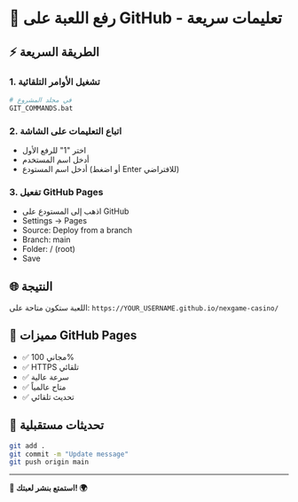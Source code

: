 # 🚀 رفع اللعبة على GitHub - تعليمات سريعة

## ⚡ الطريقة السريعة

### 1. تشغيل الأوامر التلقائية
```bash
# في مجلد المشروع
GIT_COMMANDS.bat
```

### 2. اتباع التعليمات على الشاشة
- اختر "1" للرفع الأول
- أدخل اسم المستخدم
- أدخل اسم المستودع (أو اضغط Enter للافتراضي)

### 3. تفعيل GitHub Pages
- اذهب إلى المستودع على GitHub
- Settings → Pages
- Source: Deploy from a branch
- Branch: main
- Folder: / (root)
- Save

## 🌐 النتيجة
اللعبة ستكون متاحة على: `https://YOUR_USERNAME.github.io/nexgame-casino/`

## 📱 مميزات GitHub Pages
- ✅ مجاني 100%
- ✅ HTTPS تلقائي
- ✅ سرعة عالية
- ✅ متاح عالمياً
- ✅ تحديث تلقائي

## 🔧 تحديثات مستقبلية
```bash
git add .
git commit -m "Update message"
git push origin main
```

---
**🎰 استمتع بنشر لعبتك! 🌍**
